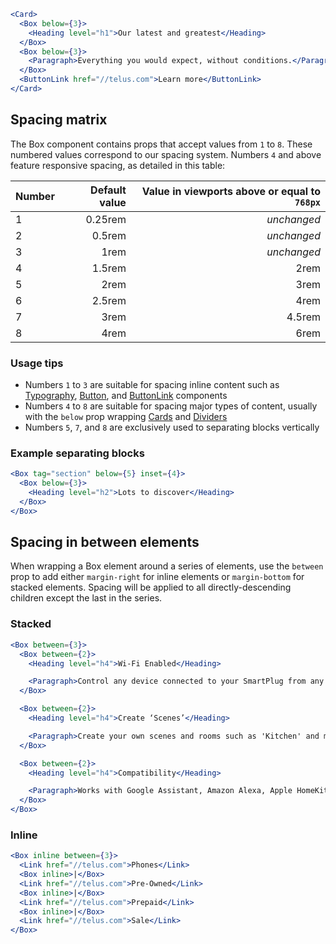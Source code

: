 ```jsx
<Card>
  <Box below={3}>
    <Heading level="h1">Our latest and greatest</Heading>
  </Box>
  <Box below={3}>
    <Paragraph>Everything you would expect, without conditions.</Paragraph>
  </Box>
  <ButtonLink href="//telus.com">Learn more</ButtonLink>
</Card>
```

## Spacing matrix

The Box component contains props that accept values from `1` to `8`. These numbered values correspond to our spacing system. Numbers `4` and above feature responsive spacing, as detailed in this table:

| Number | Default value | Value in viewports above or equal to `768px` | 
| ------ | ------------: | -------------------------------------------: |
| 1 | 0.25rem | _unchanged_ |
| 2 | 0.5rem | _unchanged_ |
| 3 | 1rem | _unchanged_ |
| 4 | 1.5rem | 2rem |
| 5 | 2rem | 3rem |
| 6 | 2.5rem | 4rem |
| 7 | 3rem | 4.5rem |
| 8 | 4rem | 6rem |

### Usage tips

- Numbers `1` to `3` are suitable for spacing inline content such as [Typography](#typography), [Button](#button), and [ButtonLink](#buttonlink) components
- Numbers `4` to `8` are suitable for spacing major types of content, usually with the `below` prop wrapping [Cards](#card) and [Dividers](#dividers)
- Numbers `5`, `7`, and `8` are exclusively used to separating blocks vertically

### Example separating blocks

```jsx noeditor static
<Box tag="section" below={5} inset={4}>
  <Box below={3}>
    <Heading level="h2">Lots to discover</Heading>
  </Box>
</Box>
```

## Spacing in between elements

When wrapping a Box element around a series of elements, use the `between` prop to add either `margin-right` for inline elements or `margin-bottom` for stacked elements. Spacing will be applied to all directly-descending children except the last in the series.

### Stacked

```jsx 
<Box between={3}>
  <Box between={2}>
    <Heading level="h4">Wi-Fi Enabled</Heading>

    <Paragraph>Control any device connected to your SmartPlug from any location with internet access.</Paragraph>
  </Box>

  <Box between={2}>
    <Heading level="h4">Create ‘Scenes’</Heading>

    <Paragraph>Create your own scenes and rooms such as 'Kitchen' and manage all SmartPlugs in that scene.</Paragraph>
  </Box>

  <Box between={2}>
    <Heading level="h4">Compatibility</Heading>

    <Paragraph>Works with Google Assistant, Amazon Alexa, Apple HomeKit, and Nest.</Paragraph>
  </Box>
</Box>
```

### Inline

```jsx
<Box inline between={3}>
  <Link href="//telus.com">Phones</Link>
  <Box inline>|</Box>
  <Link href="//telus.com">Pre-Owned</Link>
  <Box inline>|</Box>
  <Link href="//telus.com">Prepaid</Link>
  <Box inline>|</Box>
  <Link href="//telus.com">Sale</Link>
</Box>
```

